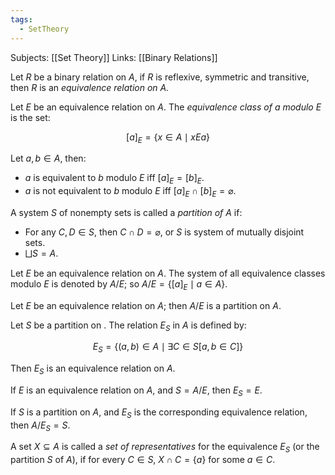 ```yaml
---
tags:
  - SetTheory
---
```

Subjects: [[Set Theory]]
Links: [[Binary Relations]]

Let $R$ be a binary relation on $A$, if $R$ is reflexive, symmetric and transitive, then $R$ is an _equivalence relation on $A$._

Let $E$ be an equivalence relation on $A$. The _equivalence class of $a$ modulo $E$_ is the set:

$$ [a]_E = \{x \in A \mid x Ea\} $$

Let $a, b \in A$, then:

- $a$ is equivalent to $b$ modulo $E$ iff $[a]_E = [b]_E$.
- $a$ is not equivalent to $b$ modulo $E$ iff $[a]_E \cap [b]_E = \varnothing$.

A system $S$ of nonempty sets is called a _partition of $A$_ if:

- For any $C, D \in S$, then $C \cap D = \varnothing$, or $S$ is system of mutually disjoint sets.
- $\bigsqcup S = A$.

Let $E$ be an equivalence relation on $A$. The system of all equivalence classes modulo $E$ is denoted by $A/E$; so $A /E = \{[a]_E \mid a \in A\}$.

Let $E$ be an equivalence relation on $A$; then $A/E$ is a partition on $A$.

Let $S$ be a partition on . The relation $E_S$ in $A$ is defined by:

$$ E_S =\{(a,b) \in A \mid \exists C \in S[a, b \in C]\} $$

Then $E_S$ is an equivalence relation on $A$.

If $E$ is an equivalence relation on $A$, and $S=A/E$, then $E_S = E$.

If $S$ is a partition on $A$, and $E_S$ is the corresponding equivalence relation, then $A/E_S = S$.

A set $X \subseteq A$ is called a _set of 
representatives_ for the equivalence $E_S$ (or the partition $S$ of $A$), if for every $C \in S$, $X\cap C =\{a\}$ for some $a\in C$.